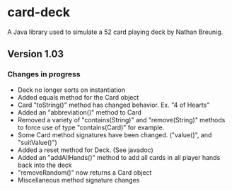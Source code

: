 # card-deck
A Java library used to simulate a 52 card playing deck by Nathan Breunig.
## Version 1.03
### Changes in progress
  - Deck no longer sorts on instantiation
  - Added equals method for the Card object
  - Card "toString()" method has changed behavior. Ex. "4 of Hearts"
  - Added an "abbreviation()" method to Card
  - Removed a variety of "contains(String)" and "remove(String)" methods to force use of type "contains(Card)" for example.
  - Some Card method signatures have been changed. ("value()", and "suitValue()")
  - Added a reset method for Deck. (See javadoc)
  - Added an "addAllHands()" method to add all cards in all player hands back into the deck
  - "removeRandom()" now returns a Card object
  - Miscellaneous method signature changes
